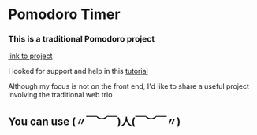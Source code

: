 # Pomodoro Timer

### This is a traditional Pomodoro project

[link to project](https://pomodoro-timer-omega-seven.vercel.app/)

I looked for support and help in this [tutorial](https://freshman.tech/pomodoro-timer/#automatically-start-the-next-session)

Although my focus is not on the front end, I'd like to share a useful project involving the traditional web trio

## You can use (〃￣︶￣)人(￣︶￣〃)
